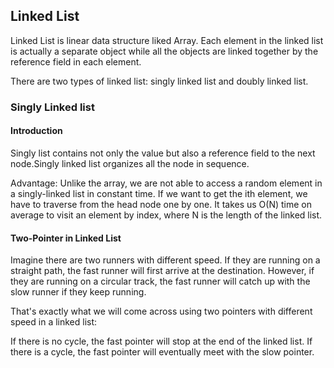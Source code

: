 ## Linked List

Linked List is linear data structure liked Array. Each element in the linked list is actually a separate object while all the objects are linked together by the reference field in each element.

There are two types of linked list: singly linked list and doubly linked list. 

### Singly Linked list
#### Introduction
Singly list contains not only the value but also a reference field to the next node.Singly linked list organizes all the node in sequence.

Advantage:
Unlike the array, we are not able to access a random element in a singly-linked list in constant time. If we want to get the ith element, we have to traverse from the head node one by one. It takes us O(N) time on average to visit an element by index, where N is the length of the linked list.

#### Two-Pointer in Linked List
Imagine there are two runners with different speed. If they are running on a straight path, the fast runner will first arrive at the destination. However, if they are running on a circular track, the fast runner will catch up with the slow runner if they keep running.

That's exactly what we will come across using two pointers with different speed in a linked list:

If there is no cycle, the fast pointer will stop at the end of the linked list.
If there is a cycle, the fast pointer will eventually meet with the slow pointer.